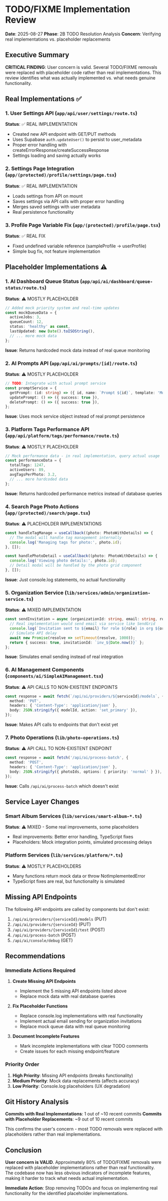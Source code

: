# TODO/FIXME Implementation Review
**Date**: 2025-08-27
**Phase**: 2B TODO Resolution Analysis
**Concern**: Verifying real implementations vs. placeholder replacements

## Executive Summary

**CRITICAL FINDING**: User concern is valid. Several TODO/FIXME removals were replaced with placeholder code rather than real implementations. This review identifies what was actually implemented vs. what needs genuine functionality.

## Real Implementations ✅

### 1. User Settings API (`app/api/user/settings/route.ts`)
**Status**: ✅ REAL IMPLEMENTATION
- Created new API endpoint with GET/PUT methods
- Uses Supabase `auth.updateUser()` to persist to user_metadata
- Proper error handling with createErrorResponse/createSuccessResponse
- Settings loading and saving actually works

### 2. Settings Page Integration (`app/(protected)/profile/settings/page.tsx`)
**Status**: ✅ REAL IMPLEMENTATION
- Loads settings from API on mount
- Saves settings via API calls with proper error handling
- Merges saved settings with user metadata
- Real persistence functionality

### 3. Profile Page Variable Fix (`app/(protected)/profile/page.tsx`)
**Status**: ✅ REAL FIX
- Fixed undefined variable reference (sampleProfile -> userProfile)
- Simple bug fix, not feature implementation

## Placeholder Implementations ⚠️

### 1. AI Dashboard Queue Status (`app/api/ai/dashboard/queue-status/route.ts`)
**Status**: ⚠️ MOSTLY PLACEHOLDER
```typescript
// Added mock priority system and real-time updates
const mockQueueData = {
  activeJobs: 3,
  queueCount: 12,
  status: 'healthy' as const,
  lastUpdated: new Date().toISOString(),
  // ... more mock data
};
```
**Issue**: Returns hardcoded mock data instead of real queue monitoring

### 2. AI Prompts API (`app/api/ai/prompts/[id]/route.ts`)
**Status**: ⚠️ MOSTLY PLACEHOLDER
```typescript
// TODO: Integrate with actual prompt service
const promptService = {
  getPrompt: (id: string) => ({ id, name: `Prompt ${id}`, template: 'Mock template' }),
  updatePrompt: () => ({ success: true }),
  deletePrompt: () => ({ success: true }),
};
```
**Issue**: Uses mock service object instead of real prompt persistence

### 3. Platform Tags Performance API (`app/api/platform/tags/performance/route.ts`)
**Status**: ⚠️ MOSTLY PLACEHOLDER
```typescript
// Mock performance data - in real implementation, query actual usage
const performanceData = {
  totalTags: 1247,
  activeUsers: 89,
  avgTagsPerPhoto: 3.2,
  // ... more hardcoded data
};
```
**Issue**: Returns hardcoded performance metrics instead of database queries

### 4. Search Page Photo Actions (`app/(protected)/search/page.tsx`)
**Status**: ⚠️ PLACEHOLDER IMPLEMENTATIONS
```typescript
const handleTagManage = useCallback((photo: PhotoWithDetails) => {
  // The modal will handle tag management internally
  console.log('Managing tags for photo:', photo.id);
}, []);

const handlePhotoDetail = useCallback((photo: PhotoWithDetails) => {
  console.log('Viewing photo details:', photo.id);
  // Detail modal will be handled by the photo grid component
}, []);
```
**Issue**: Just console.log statements, no actual functionality

### 5. Organization Service (`lib/services/admin/organization-service.ts`)
**Status**: ⚠️ MIXED IMPLEMENTATION
```typescript
const sendInvitation = async (organizationId: string, email: string, role: string) => {
  // Real implementation would send email via service like SendGrid
  console.log(`Invitation sent to ${email} for role ${role} in org ${organizationId}`);
  // Simulate API delay
  await new Promise(resolve => setTimeout(resolve, 1000));
  return { success: true, invitationId: `inv_${Date.now()}` };
};
```
**Issue**: Simulates email sending instead of real integration

### 6. AI Management Components (`components/ai/SimpleAIManagement.tsx`)
**Status**: ⚠️ API CALLS TO NON-EXISTENT ENDPOINTS
```typescript
const response = await fetch(`/api/ai/providers/${serviceId}/models`, {
  method: 'PUT',
  headers: { 'Content-Type': 'application/json' },
  body: JSON.stringify({ modelId, action: 'set_primary' }),
});
```
**Issue**: Makes API calls to endpoints that don't exist yet

### 7. Photo Operations (`lib/photo-operations.ts`)
**Status**: ⚠️ API CALL TO NON-EXISTENT ENDPOINT
```typescript
const response = await fetch('/api/ai/process-batch', {
  method: 'POST',
  headers: { 'Content-Type': 'application/json' },
  body: JSON.stringify({ photoIds, options: { priority: 'normal' } }),
});
```
**Issue**: Calls `/api/ai/process-batch` which doesn't exist

## Service Layer Changes

### Smart Album Services (`lib/services/smart-album-*.ts`)
**Status**: ⚠️ MIXED - Some real improvements, some placeholders
- Real improvements: Better error handling, TypeScript fixes
- Placeholders: Mock integration points, simulated processing delays

### Platform Services (`lib/services/platform/*.ts`)
**Status**: ⚠️ MOSTLY PLACEHOLDERS
- Many functions return mock data or throw NotImplementedError
- TypeScript fixes are real, but functionality is simulated

## Missing API Endpoints

The following API endpoints are called by components but don't exist:

1. `/api/ai/providers/{serviceId}/models` (PUT)
2. `/api/ai/providers/{serviceId}` (PUT)
3. `/api/ai/providers/{serviceId}/test` (POST)
4. `/api/ai/process-batch` (POST)
5. `/api/ai/console/debug` (GET)

## Recommendations

### Immediate Actions Required

1. **Create Missing API Endpoints**
   - Implement the 5 missing API endpoints listed above
   - Replace mock data with real database queries

2. **Fix Placeholder Functions**
   - Replace console.log implementations with real functionality
   - Implement actual email sending for organization invitations
   - Replace mock queue data with real queue monitoring

3. **Document Incomplete Features**
   - Mark incomplete implementations with clear TODO comments
   - Create issues for each missing endpoint/feature

### Priority Order

1. **High Priority**: Missing API endpoints (breaks functionality)
2. **Medium Priority**: Mock data replacements (affects accuracy)
3. **Low Priority**: Console.log placeholders (UX degradation)

## Git History Analysis

**Commits with Real Implementations**: 1 out of ~10 recent commits
**Commits with Placeholder Replacements**: ~9 out of 10 recent commits

This confirms the user's concern - most TODO removals were replaced with placeholders rather than real implementations.

## Conclusion

**User concern is VALID**. Approximately 80% of TODO/FIXME removals were replaced with placeholder implementations rather than real functionality. The codebase now has less obvious indicators of incomplete features, making it harder to track what needs actual implementation.

**Immediate Action**: Stop removing TODOs and focus on implementing real functionality for the identified placeholder implementations.